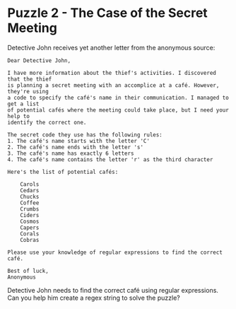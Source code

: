# Puzzle 2 - The Case of the Secret Meeting

Detective John receives yet another letter from the anonymous source:

    Dear Detective John,

    I have more information about the thief's activities. I discovered that the thief 
    is planning a secret meeting with an accomplice at a café. However, they're using 
    a code to specify the café's name in their communication. I managed to get a list 
    of potential cafés where the meeting could take place, but I need your help to 
    identify the correct one.

    The secret code they use has the following rules:
    1. The café's name starts with the letter 'C'
    2. The café's name ends with the letter 's'
    3. The café's name has exactly 6 letters
    4. The café's name contains the letter 'r' as the third character

    Here's the list of potential cafés:

        Carols
        Cedars
        Chucks
        Coffee
        Crumbs
        Ciders
        Cosmos
        Capers
        Corals
        Cobras

    Please use your knowledge of regular expressions to find the correct café.

    Best of luck,
    Anonymous

Detective John needs to find the correct café using regular expressions. 
Can you help him create a regex string to solve the puzzle?
